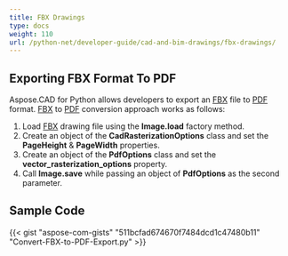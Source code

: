 ```yaml
---
title: FBX Drawings
type: docs
weight: 110
url: /python-net/developer-guide/cad-and-bim-drawings/fbx-drawings/
---
```


## **Exporting FBX Format To PDF**

Aspose.CAD for Python allows developers to export an [FBX](https://docs.fileformat.com/3d/fbx/) file to [PDF](https://docs.fileformat.com/pdf/) format. [FBX](https://docs.fileformat.com/3d/fbx/) to [PDF](https://docs.fileformat.com/pdf/) conversion approach works as follows:

1. Load [FBX](https://docs.fileformat.com/3d/fbx/) drawing file using the **Image.load** factory method.
1. Create an object of the **CadRasterizationOptions** class and set the **PageHeight** & **PageWidth** properties.
1. Create an object of the **PdfOptions** class and set the **vector_rasterization_options** property.
1. Call **Image.save** while passing an object of **PdfOptions** as the second parameter.

## Sample Code

{{< gist "aspose-com-gists" "511bcfad674670f7484dcd1c47480b11" "Convert-FBX-to-PDF-Export.py" >}}
